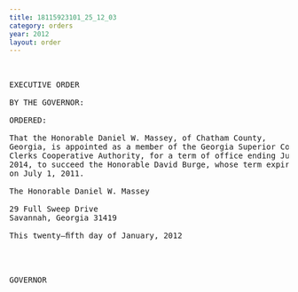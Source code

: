 ```yaml
---
title: 18115923101_25_12_03
category: orders
year: 2012
layout: order
---
```


<pre> 

EXECUTIVE ORDER

BY THE GOVERNOR:

ORDERED:

That the Honorable Daniel W. Massey, of Chatham County,
Georgia, is appointed as a member of the Georgia Superior Court
Clerks Cooperative Authority, for a term of office ending July 1,
2014, to succeed the Honorable David Burge, whose term expired
on July 1, 2011.

The Honorable Daniel W. Massey

29 Full Sweep Drive
Savannah, Georgia 31419

This twenty—ﬁfth day of January, 2012

 
    

GOVERNOR

</pre>
